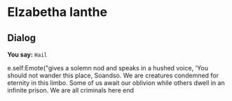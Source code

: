 # Elzabetha Ianthe







## Dialog

**You say:** `Hail`



e.self:Emote("gives a solemn nod and speaks in a hushed voice, 'You should not wander this place, Soandso. We are creatures condemned for eternity in this limbo. Some of us await our oblivion while others dwell in an infinite prison. We are all criminals here 
end